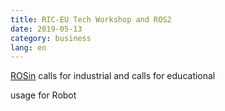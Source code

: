 ```yaml
---
title: RIC-EU Tech Workshop and ROS2
date: 2019-05-13
category: business
lang: en
---
```


[ROSin](http://rosin-project.eu/eps)
calls for industrial 
and 
calls for educational

usage for Robot 
